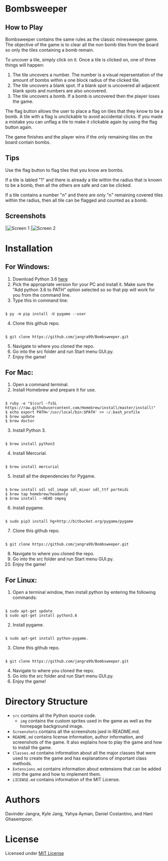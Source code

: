 # Bombsweeper

## How to Play 

Bombsweeper contains the same rules as the classic minesweeper game.  The objective of the game is to clear all the non bomb tiles from the board so only the tiles containing a bomb remain.

To uncover a tile, simply click on it.  Once a tile is clicked on, one of three things will happen: 
1. The tile uncovers a number.  The number is a visual repersentation of the amount of bombs within a one block radius of the clicked tile.
2. The tile uncovers a blank spot.  If a blank spot is uncovered all adjacent blank spots and numbers are also uncovered.
3. The tile uncovers a bomb.  If a bomb is uncovered then the player loses the game.

The flag button allows the user to place a flag on tiles that they know to be a bomb.  A tile with a flag is unclickable to avoid accidental clicks.  If you made a mistake you can unflag a tile to make it clickable again by using the flag button again.

The game finishes and the player wins if the only remaining tiles on the board contain bombs.

## Tips

Use the flag button to flag tiles that you know are bombs.

If a tile is labled "1" and there is already a tile within the radius that is known to be a bomb, then all the others are safe and can be clicked.

If a tile contains a number "n" and there are only "n" remaining covered tiles within the radius, then all tile can be flagged and counted as a bomb.
## Screenshots
|![Screen 1](/Screenshots/board_screenshot.png)
|![Screen 2](/Screenshots/BombsweeperHomepage.png)
# Installation
## For Windows:
1. Download Python 3.6 [here](https://www.python.org/downloads/release/python-368/)
2. Pick the appropriate version for your PC and install it. Make sure the "Add python 3.6 to PATH" option selected so so that pip will work for you from the command line.
3. Type this in command line:
```

$ py -m pip install -U pygame --user

```
4. Clone this github repo.
```

$ git clone https://github.com/jangra99/Bombsweeper.git

```
5. Navigate to where you cloned the repo.
6. Go into the src folder and run Start menu GUI.py.
7. Enjoy the game!
## For Mac:
1. Open a command terminal.
2. Install Homebrew and prepare it for use.
```

$ ruby -e "$(curl -fsSL https://raw.githubusercontent.com/Homebrew/install/master/install)"
$ echo export PATH='/usr/local/bin:$PATH' >> ~/.bash_profile
$ brew update
$ brew doctor

```
3. Install Python 3.
```

$ brew install python3

```
4. Install Mercurial.
```

$ brew install mercurial

```
5. Install all the dependencies for Pygame.
```

$ brew install sdl sdl_image sdl_mixer sdl_ttf portmidi
$ brew tap homebrew/headonly
$ brew install --HEAD smpeg

```
6. Install pygame.
```

$ sudo pip3 install hg+http://bitbucket.org/pygame/pygame

```
7. Clone this github repo.
```

$ git clone https://github.com/jangra99/Bombsweeper.git

```
8. Navigate to where you cloned the repo.
9. Go into the src folder and run Start menu GUI.py.
10. Enjoy the game!
## For Linux:
1. Open a terminal window, then install python by entering the following commands:
```

$ sudo apt-get update
$ sudo apt-get install python3.6

```
2. Install pygame.
```

$ sudo apt-get install python-pygame.

```
3. Clone this github repo.
```

$ git clone https://github.com/jangra99/Bombsweeper.git

```
4. Navigate to where you cloned the repo.
5. Go into the src folder and run Start menu GUI.py.
6. Enjoy the game!
# Directory Structure
- `src` contains all the Python source code. 
    - `img` contains the custom sprites used in the game as well as the homepage background image.
- `Screenshots` contains all the screenshots jsed in README.md.
- `README.md` contains license information, author information, and screenshots of the game. It also explains how to play the game and how to install the game.
- `Classes.md` contains information about all the major classes that were used to create the game and has explanations of important class methods.
- `Extensions.md` contains information about extensions that can be added into the game and how to implement them.
- `LICENSE.md` contains information of the MIT License.
# Authors
Davinder Jangra, Kyle Jang, Yahya Ayman, Daniel Costantino, and Hani Ghasempoor.

# License

Licensed under [MIT License](https://tasdikrahman.mit-license.org/)
